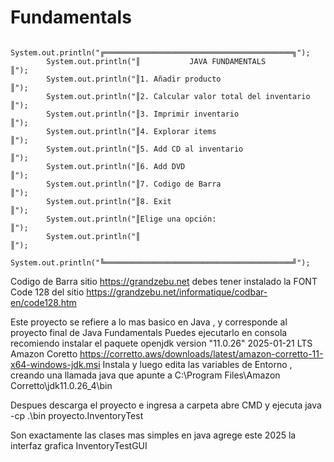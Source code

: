 # Fundamentals

         	System.out.println("╔══════════════════════════════════════════╗");
        	System.out.println("║           JAVA FUNDAMENTALS              ║");
    	    System.out.println("║1. Añadir producto                        ║");
    	    System.out.println("║2. Calcular valor total del inventario    ║");
    	    System.out.println("║3. Imprimir inventario                    ║");
    	    System.out.println("║4. Explorar items                         ║");
    	    System.out.println("║5. Add CD al inventario                   ║");
    	    System.out.println("║6. Add DVD                                ║");
    	    System.out.println("║7. Codigo de Barra                        ║");
    	    System.out.println("║8. Exit                                   ║");
    	    System.out.println("║Elige una opción:                         ║");
    	    System.out.println("║                                          ║");
    	    System.out.println("╚══════════════════════════════════════════╝");


Codigo de Barra sitio  https://grandzebu.net debes tener instalado la FONT  Code 128 del sitio https://grandzebu.net/informatique/codbar-en/code128.htm

Este proyecto se refiere a lo mas basico en Java , y corresponde al proyecto final de Java Fundamentals
Puedes ejecutarlo en consola  recomiendo instalar el paquete openjdk version "11.0.26" 2025-01-21 LTS
Amazon Coretto https://corretto.aws/downloads/latest/amazon-corretto-11-x64-windows-jdk.msi
Instala y luego edita las variables de Entorno , creando una llamada java que apunte a C:\Program Files\Amazon Corretto\jdk11.0.26_4\bin

Despues descarga el proyecto e ingresa a carpeta abre CMD y ejecuta  java -cp .\bin proyecto.InventoryTest

Son exactamente las clases mas simples en java agrege este 2025 la interfaz grafica InventoryTestGUI
